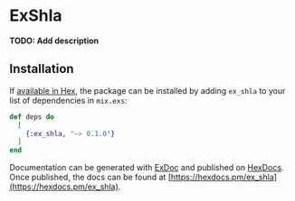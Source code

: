 # ExShla

**TODO: Add description**

## Installation

If [available in Hex](https://hex.pm/docs/publish), the package can be installed
by adding `ex_shla` to your list of dependencies in `mix.exs`:

```elixir
def deps do
  [
    {:ex_shla, "~> 0.1.0"}
  ]
end
```

Documentation can be generated with [ExDoc](https://github.com/elixir-lang/ex_doc)
and published on [HexDocs](https://hexdocs.pm). Once published, the docs can
be found at [https://hexdocs.pm/ex_shla](https://hexdocs.pm/ex_shla).

